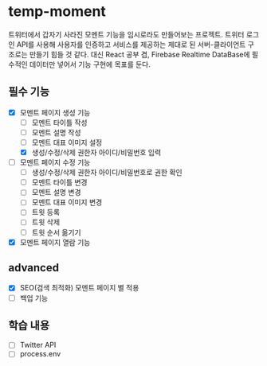 # temp-moment
트위터에서 갑자기 사라진 모멘트 기능을 임시로라도 만들어보는 프로젝트.
트위터 로그인 API를 사용해 사용자를 인증하고 서비스를 제공하는 제대로 된 서버-클라이언트 구조로는 만들기 힘들 것 같다.
대신 React 공부 겸, Firebase Realtime DataBase에 필수적인 데이터만 넣어서 기능 구현에 목표를 둔다.

## 필수 기능
- [x] 모멘트 페이지 생성 기능
  - [ ] 모멘트 타이틀 작성
  - [ ] 모멘트 설명 작성
  - [ ] 모멘트 대표 이미지 설정
  - [x] 생성/수정/삭제 권한자 아이디/비밀번호 입력
- [ ] 모멘트 페이지 수정 기능
  - [ ] 생성/수정/삭제 권한자 아이디/비밀번호로 권한 확인
  - [ ] 모멘트 타이틀 변경
  - [ ] 모멘트 설명 변경
  - [ ] 모멘트 대표 이미지 변경
  - [ ] 트윗 등록
  - [ ] 트윗 삭제
  - [ ] 트윗 순서 옮기기
- [x] 모멘트 페이지 열람 기능

## advanced
- [x] SEO(검색 최적화) 모멘트 페이지 별 적용
- [ ] 백업 기능

## 학습 내용
- [ ] Twitter API
- [ ] process.env